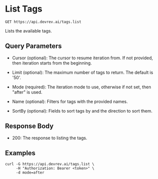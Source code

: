 # List Tags

```http
GET https://api.devrev.ai/tags.list
```

Lists the available tags.



## Query Parameters

- Cursor (optional): The cursor to resume iteration from. If not provided, then iteration
starts from the beginning.

- Limit (optional): The maximum number of tags to return. The default is '50'.
- Mode (required): The iteration mode to use, otherwise if not set, then "after" is
used.

- Name (optional): Filters for tags with the provided names.
- SortBy (optional): Fields to sort tags by and the direction to sort them.

## Response Body

- 200: The response to listing the tags.

## Examples

```shell
curl -G https://api.devrev.ai/tags.list \
     -H "Authorization: Bearer <token>" \
     -d mode=after
```